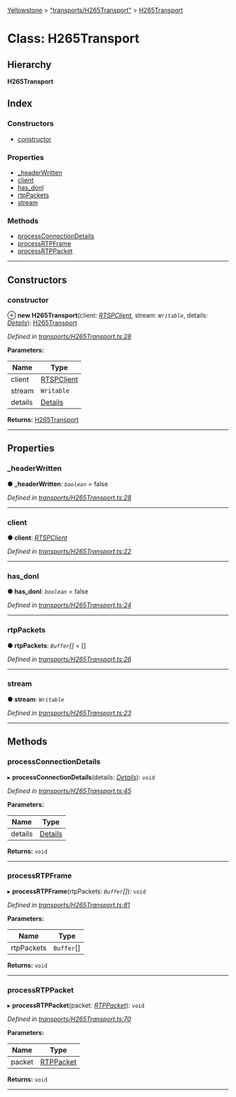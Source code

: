 [Yellowstone](../README.md) > ["transports/H265Transport"](../modules/_transports_h265transport_.md) > [H265Transport](../classes/_transports_h265transport_.h265transport.md)

# Class: H265Transport

## Hierarchy

**H265Transport**

## Index

### Constructors

* [constructor](_transports_h265transport_.h265transport.md#constructor)

### Properties

* [_headerWritten](_transports_h265transport_.h265transport.md#_headerwritten)
* [client](_transports_h265transport_.h265transport.md#client)
* [has_donl](_transports_h265transport_.h265transport.md#has_donl)
* [rtpPackets](_transports_h265transport_.h265transport.md#rtppackets)
* [stream](_transports_h265transport_.h265transport.md#stream)

### Methods

* [processConnectionDetails](_transports_h265transport_.h265transport.md#processconnectiondetails)
* [processRTPFrame](_transports_h265transport_.h265transport.md#processrtpframe)
* [processRTPPacket](_transports_h265transport_.h265transport.md#processrtppacket)

---

## Constructors

<a id="constructor"></a>

###  constructor

⊕ **new H265Transport**(client: *[RTSPClient](_rtspclient_.rtspclient.md)*, stream: *`Writable`*, details: *[Details](../interfaces/_transports_h265transport_.details.md)*): [H265Transport](_transports_h265transport_.h265transport.md)

*Defined in [transports/H265Transport.ts:28](https://github.com/mbullington/yellowstone/blob/ac27865/lib/transports/H265Transport.ts#L28)*

**Parameters:**

| Name | Type |
| ------ | ------ |
| client | [RTSPClient](_rtspclient_.rtspclient.md) |
| stream | `Writable` |
| details | [Details](../interfaces/_transports_h265transport_.details.md) |

**Returns:** [H265Transport](_transports_h265transport_.h265transport.md)

___

## Properties

<a id="_headerwritten"></a>

###  _headerWritten

**● _headerWritten**: *`boolean`* = false

*Defined in [transports/H265Transport.ts:28](https://github.com/mbullington/yellowstone/blob/ac27865/lib/transports/H265Transport.ts#L28)*

___
<a id="client"></a>

###  client

**● client**: *[RTSPClient](_rtspclient_.rtspclient.md)*

*Defined in [transports/H265Transport.ts:22](https://github.com/mbullington/yellowstone/blob/ac27865/lib/transports/H265Transport.ts#L22)*

___
<a id="has_donl"></a>

###  has_donl

**● has_donl**: *`boolean`* = false

*Defined in [transports/H265Transport.ts:24](https://github.com/mbullington/yellowstone/blob/ac27865/lib/transports/H265Transport.ts#L24)*

___
<a id="rtppackets"></a>

###  rtpPackets

**● rtpPackets**: *`Buffer`[]* =  []

*Defined in [transports/H265Transport.ts:26](https://github.com/mbullington/yellowstone/blob/ac27865/lib/transports/H265Transport.ts#L26)*

___
<a id="stream"></a>

###  stream

**● stream**: *`Writable`*

*Defined in [transports/H265Transport.ts:23](https://github.com/mbullington/yellowstone/blob/ac27865/lib/transports/H265Transport.ts#L23)*

___

## Methods

<a id="processconnectiondetails"></a>

###  processConnectionDetails

▸ **processConnectionDetails**(details: *[Details](../interfaces/_transports_h265transport_.details.md)*): `void`

*Defined in [transports/H265Transport.ts:45](https://github.com/mbullington/yellowstone/blob/ac27865/lib/transports/H265Transport.ts#L45)*

**Parameters:**

| Name | Type |
| ------ | ------ |
| details | [Details](../interfaces/_transports_h265transport_.details.md) |

**Returns:** `void`

___
<a id="processrtpframe"></a>

###  processRTPFrame

▸ **processRTPFrame**(rtpPackets: *`Buffer`[]*): `void`

*Defined in [transports/H265Transport.ts:81](https://github.com/mbullington/yellowstone/blob/ac27865/lib/transports/H265Transport.ts#L81)*

**Parameters:**

| Name | Type |
| ------ | ------ |
| rtpPackets | `Buffer`[] |

**Returns:** `void`

___
<a id="processrtppacket"></a>

###  processRTPPacket

▸ **processRTPPacket**(packet: *[RTPPacket](../interfaces/_util_.rtppacket.md)*): `void`

*Defined in [transports/H265Transport.ts:70](https://github.com/mbullington/yellowstone/blob/ac27865/lib/transports/H265Transport.ts#L70)*

**Parameters:**

| Name | Type |
| ------ | ------ |
| packet | [RTPPacket](../interfaces/_util_.rtppacket.md) |

**Returns:** `void`

___

